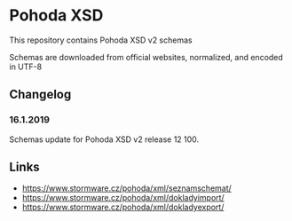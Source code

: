 # Pohoda XSD

This repository contains Pohoda XSD v2 schemas

Schemas are downloaded from official websites, normalized, and encoded in UTF-8

## Changelog

### 16.1.2019

Schemas update for Pohoda XSD v2 release 12 100.

## Links

* https://www.stormware.cz/pohoda/xml/seznamschemat/
* https://www.stormware.cz/pohoda/xml/dokladyimport/
* https://www.stormware.cz/pohoda/xml/dokladyexport/

